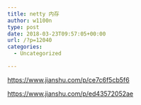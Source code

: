 ```yaml
---
title: netty 内存
author: w1100n
type: post
date: 2018-03-23T09:57:05+00:00
url: /?p=12040
categories:
  - Uncategorized

---
```

https://www.jianshu.com/p/ce7c6f5cb5f6
  
https://www.jianshu.com/p/ed43572052ae